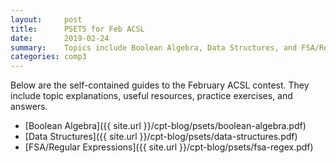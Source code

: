 ```yaml
---
layout:     post
title:      PSETS for Feb ACSL
date:       2019-02-24
summary:    Topics include Boolean Algebra, Data Structures, and FSA/Regular Expressions.
categories: comp3
---
```


Below are the self-contained guides to the February ACSL contest.
They include topic explanations, useful resources, practice exercises, and answers.

* [Boolean Algebra]({{ site.url }}/cpt-blog/psets/boolean-algebra.pdf)
* [Data Structures]({{ site.url }}/cpt-blog/psets/data-structures.pdf)
* [FSA/Regular Expressions]({{ site.url }}/cpt-blog/psets/fsa-regex.pdf)